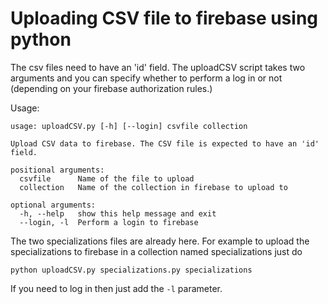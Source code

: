 # Uploading CSV file to firebase using python

The csv files need to have an 'id' field.
The uploadCSV script takes two arguments and you can specify 
whether to perform a log in or not (depending on your firebase authorization rules.)

Usage:

    usage: uploadCSV.py [-h] [--login] csvfile collection

    Upload CSV data to firebase. The CSV file is expected to have an 'id' field.

    positional arguments:
      csvfile      Name of the file to upload
      collection   Name of the collection in firebase to upload to

    optional arguments:
      -h, --help   show this help message and exit
      --login, -l  Perform a login to firebase

The two specializations files are already here.
For example to upload the specializations to firebase in a collection named specializations just do

    python uploadCSV.py specializations.py specializations

If you need to log in then just add the `-l` parameter.